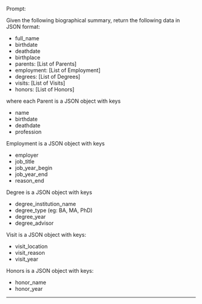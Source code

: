 Prompt:

Given the following biographical summary, return the following data in JSON format:
- full_name
- birthdate
- deathdate
- birthplace
- parents: [List of Parents]
- employment: [List of Employment]
- degrees: [List of Degrees]
- visits: [List of Visits]
- honors: [List of Honors]

where each Parent is a JSON object with keys
- name
- birthdate
- deathdate
- profession

Employment is a JSON object with keys
- employer
- job_title
- job_year_begin
- job_year_end
- reason_end

Degree is a JSON object with keys
- degree_institution_name
- degree_type (eg: BA, MA, PhD)
- degree_year
- degree_advisor

Visit is a JSON object with keys:
- visit_location
- visit_reason
- visit_year

Honors is a JSON object with keys:
- honor_name
- honor_year

---
